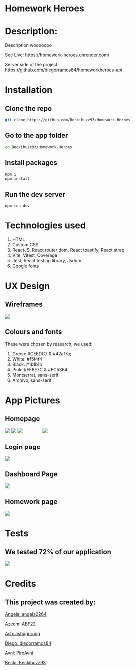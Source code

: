# Homework Heroes

# Description:
Description wooooooo

See Live: https://homework-heroes.onrender.com/

Server side of the project: https://github.com/diegorramos84/homeworkheroes-api

# Installation 

## Clone the repo
``` bash 
git clone https://github.com/Beckibuzz93/Homework-Heroes
```

## Go to the app folder
``` bash 
cd Beckibuzz93/Homework-Heroes
```

## Install packages 
``` bash 
npm i
npm install
```
## Run the dev server 
``` bash 
npm run dev
```
# Technologies used
1. HTML
2. Custom CSS
3. ReactJS, React router dom, React toastify, React strap
4. Vite, Vitest, Coverage
5. Jest, React testing library, Jsdom
6. Google fonts

# UX Design
## Wireframes
<img src='./images/HomeworkHeroesUX1.PNG'>

## Colours and fonts
These were chosen by research, we used: 

1. Green: #CEEDC7 & #42af7a;
2. White: #f5f4f4
3. Black: #1b1b1b
4. Pink: #FF6E7C & #FC5364
5. Montserrat, sans-serif
6. Archivo, sans-serif

# App Pictures 
## Homepage 
<img src='./images/HomeworkHeroesHomePageDesktop.PNG'>
<img src='./images/HomeworkHeroesHomePageDesktop2.PNG'>
<img style='margin-right: 2rem;' src='./images/HomeworkHeroesHomePageMobile.PNG'><img style='margin-left: 2rem;' src='./images/HomeworkHeroesHomePageMobile2.PNG'>

## Login page
<img src='./images/PTP-Login.PNG'>

## Dashboard Page
<img src='./images/PTP-dashboard.PNG'>

## Homework page
<img src='./images/PTP-homework.PNG'>


# Tests
## We tested 72% of our application

<img src='./images/PTP-FE-test.PNG'>


# Credits
## This project was created by: 
[Angela: angela2264](https://github.com/angela2264)

[Azeem: ABF22](https://github.com/ABF22)

[Ash: ashugurung](https://github.com/ashugurung)

[Diego: diegorramos84](https://github.com/diegorramos84)

[Avni: PiroAvni](https://github.com/PiroAvni)

[Becki: Beckibuzz93](https://github.com/Beckibuzz93)
